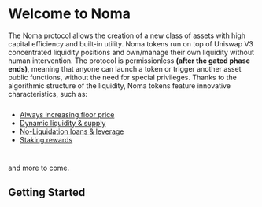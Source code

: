 # Welcome to Noma

The Noma protocol allows the creation of a new class of assets with high capital efficiency and built-in utility. Noma tokens run on top of Uniswap V3 concentrated liquidity positions and own/manage their own liquidity without human intervention. The protocol is permissionless <b color="#f3f7c6">(after the gated phase ends)</b>, meaning that anyone can launch a token or trigger another asset public functions, without the need for special privileges. Thanks to the algorithmic structure of the liquidity, Noma tokens feature innovative characteristics, such as:

<br />

<div style="margin-top: -20px;">

* <a href="../concepts/imv" target="_blank">Always increasing floor price</a>
* <a href="../concepts/dynamic-liquidity" target="_blank">Dynamic liquidity & supply</a>
* <a href="../otokens/loans-leverage" target="_blank">No-Liquidation loans & leverage</a>
* <a href="../otokens/staking" target="_blank">Staking rewards</a>

</div>

<div style="margin-top: 40px;">

and more to come.

</div>

## Getting Started

<!-- Ready to dive deeper? Check out our [Getting Started]() guide to begin your journey with Noma. -->